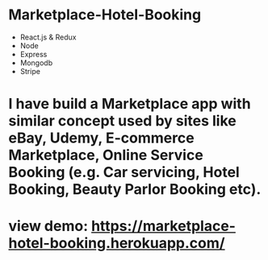 # Marketplace-Hotel-Booking

* React.js & Redux
* Node
* Express
* Mongodb
* Stripe

# I have build a Marketplace app with similar concept used by sites like eBay, Udemy, E-commerce Marketplace, Online Service Booking (e.g. Car servicing, Hotel Booking, Beauty Parlor Booking  etc).

# view demo: https://marketplace-hotel-booking.herokuapp.com/

